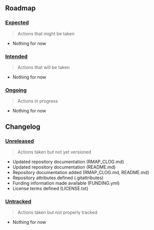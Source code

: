 ## Roadmap

### [Expected](#expected)

> Actions that might be taken

- Nothing for now

### [Intended](#intended)

> Actions that will be taken

- Nothing for now

### [Ongoing](#ongoing)

> Actions in progress

- Nothing for now

## Changelog

### [Unreleased](#unreleased)

> Actions taken but not yet versioned

- Updated repository documentation (RMAP_CLOG.md)
- Updated repository documentation (README.md)
- Repository documentation added (RMAP_CLOG.md, README.md)
- Repository attributes defined (.gitattributes)
- Funding information made available (FUNDING.yml)
- License terms defined (LICENSE.txt)

### [Untracked](#untracked)

> Actions taken but not properly tracked

- Nothing for now